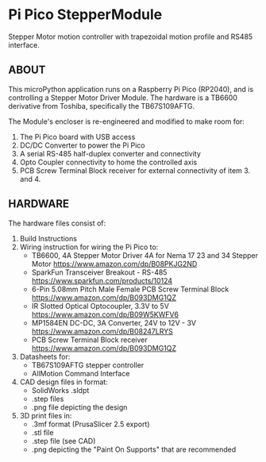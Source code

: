 # Pi Pico StepperModule
Stepper Motor motion controller with trapezoidal motion profile and RS485 interface.

## ABOUT

This microPython application runs on a Raspberry Pi Pico (RP2040), and is controlling a Stepper Motor Driver Module. The hardware is a TB6600 derivative from Toshiba, specifically the TB67S109AFTG.

The Module's encloser is re-engineered and modified to make room for:
1. The Pi Pico board with USB access
2. DC/DC Converter to power the Pi Pico
3. A serial RS-485 half-duplex converter and connectivity
4. Opto Coupler connectivity to home the controlled axis
5. PCB Screw Terminal Block receiver for external connectivity of item 3. and 4.


## HARDWARE

The hardware files consist of:
1. Build Instructions
2. Wiring instruction for wiring the Pi Pico to:
	- TB6600, 4A Stepper Motor Driver 4A for Nema 17 23 and 34 Stepper Motor
      https://www.amazon.com/dp/B08PKJG2ND
	- SparkFun Transceiver Breakout - RS-485
      https://www.sparkfun.com/products/10124
	- 6-Pin 5.08mm Pitch Male Female PCB Screw Terminal Block
      https://www.amazon.com/dp/B093DMG1QZ
	- IR Slotted Optical Optocoupler, 3.3V to 5V
      https://www.amazon.com/dp/B09W5KWFV6
    - MP1584EN DC-DC, 3A Converter, 24V to 12V - 3V
      https://www.amazon.com/dp/B08247LRYS
	- PCB Screw Terminal Block receiver
	  https://www.amazon.com/dp/B093DMG1QZ
3. Datasheets for:
	- TB67S109AFTG stepper controller
	- AllMotion Command Interface
4. CAD design files in format:
	- SolidWorks .sldpt
	- .step files
	- .png file depicting the design
5. 3D print files in:
	- .3mf format (PrusaSlicer 2.5 export)
	- .stl file
	- .step file (see CAD)
	- .png depicting the "Paint On Supports" that are recommended
	
